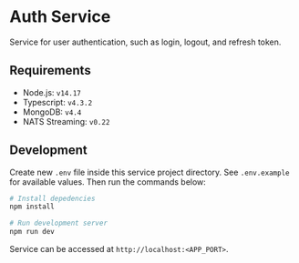 # Auth Service

Service for user authentication, such as login, logout, and refresh token.

## Requirements

- Node.js: `v14.17`
- Typescript: `v4.3.2`
- MongoDB: `v4.4`
- NATS Streaming: `v0.22`

## Development

Create new `.env` file inside this service project directory. See `.env.example` for available values. Then run the commands below:

```sh
# Install depedencies
npm install

# Run development server
npm run dev
```

Service can be accessed at `http://localhost:<APP_PORT>`.
